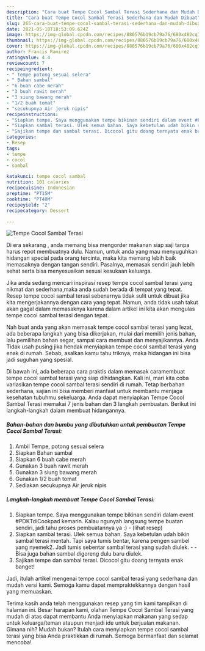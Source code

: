 ```yaml
---
description: "Cara buat Tempe Cocol Sambal Terasi Sederhana dan Mudah Dibuat"
title: "Cara buat Tempe Cocol Sambal Terasi Sederhana dan Mudah Dibuat"
slug: 265-cara-buat-tempe-cocol-sambal-terasi-sederhana-dan-mudah-dibuat
date: 2021-05-18T18:53:09.624Z
image: https://img-global.cpcdn.com/recipes/880576b19cb79a76/680x482cq70/tempe-cocol-sambal-terasi-foto-resep-utama.jpg
thumbnail: https://img-global.cpcdn.com/recipes/880576b19cb79a76/680x482cq70/tempe-cocol-sambal-terasi-foto-resep-utama.jpg
cover: https://img-global.cpcdn.com/recipes/880576b19cb79a76/680x482cq70/tempe-cocol-sambal-terasi-foto-resep-utama.jpg
author: Francis Ramirez
ratingvalue: 4.4
reviewcount: 7
recipeingredient:
- " Tempe potong sesuai selera"
- " Bahan sambal"
- "6 buah cabe merah"
- "3 buah rawit merah"
- "3 siung bawang merah"
- "1/2 buah tomat"
- "secukupnya Air jeruk nipis"
recipeinstructions:
- "Siapkan tempe. Saya menggunakan tempe bikinan sendiri dalam event #PDKTdiCookpad kemarin. Kalau ngunyah langsung tempe buatan sendiri, jadi tahu proses pembuatannya ya :)           (lihat resep)"
- "Siapkan sambal terasi. Ulek semua bahan. Saya kebetulan udah bikin sambal terasi mentah. Tapi saya tumis bentar, karena pengen sambel yang nyemek2. Jadi tumis sebentar sambal terasi yang sudah diulek.   Bisa juga bahan sambal digoreng dulu baru diulek."
- "Sajikan tempe dan sambal terasi. Dicocol gitu doang ternyata enak banget!"
categories:
- Resep
tags:
- tempe
- cocol
- sambal

katakunci: tempe cocol sambal 
nutrition: 101 calories
recipecuisine: Indonesian
preptime: "PT15M"
cooktime: "PT48M"
recipeyield: "2"
recipecategory: Dessert

---
```



![Tempe Cocol Sambal Terasi](https://img-global.cpcdn.com/recipes/880576b19cb79a76/680x482cq70/tempe-cocol-sambal-terasi-foto-resep-utama.jpg)

Di era  sekarang , anda memang bisa mengorder makanan siap saji tanpa harus repot membuatnya dulu. Namun, untuk anda yang mau menyuguhkan hidangan special pada orang tercinta, maka kita memang lebih baik memasaknya dengan tangan sendiri. Pasalnya, memasak sendiri jauh lebih sehat serta bisa menyesuaikan sesuai kesukaan keluarga.

Jika anda sedang mencari inspirasi resep tempe cocol sambal terasi yang nikmat dan sederhana,maka anda sudah berada di tempat yang tepat. Resep tempe cocol sambal terasi  sebenarnya tidak sulit untuk dibuat jika kita mengerjakannya dengan cara yang tepat. Namun, anda tidak usah takut akan gagal dalam memasaknya 
karena dalam artikel ini kita akan mengulas tempe cocol sambal terasi dengan tepat.  



Nah buat anda yang akan memasak tempe cocol sambal terasi yang lezat, ada beberapa langkah yang bisa dikerjakan, mulai dari memilih jenis bahan, lalu pemilihan bahan segar, sampai cara membuat dan menyajikannya. Anda Tidak usah pusing jika hendak menyiapkan tempe cocol sambal terasi yang enak di rumah. Sebab, asalkan kamu  tahu triknya, maka hidangan ini bisa jadi suguhan yang spesial.

Di bawah ini, ada beberapa cara praktis  dalam memasak caramembuat tempe cocol sambal terasi yang siap dihidangkan. Kali ini, mari kita coba variasikan tempe cocol sambal terasi sendiri di rumah. Tetap berbahan sederhana, sajian ini bisa memberi manfaat untuk membantu menjaga kesehatan tubuhmu sekeluarga. Anda dapat menyiapkan Tempe Cocol Sambal Terasi memakai 7 jenis bahan dan 3 langkah pembuatan. Berikut ini langkah-langkah dalam membuat hidangannya.

<!--inarticleads1-->

##### Bahan-bahan dan bumbu yang dibutuhkan untuk pembuatan Tempe Cocol Sambal Terasi:

1. Ambil  Tempe, potong sesuai selera
1. Siapkan  Bahan sambal
1. Siapkan 6 buah cabe merah
1. Gunakan 3 buah rawit merah
1. Gunakan 3 siung bawang merah
1. Gunakan 1/2 buah tomat
1. Sediakan secukupnya Air jeruk nipis




<!--inarticleads2-->

##### Langkah-langkah membuat Tempe Cocol Sambal Terasi:

1. Siapkan tempe. Saya menggunakan tempe bikinan sendiri dalam event #PDKTdiCookpad kemarin. Kalau ngunyah langsung tempe buatan sendiri, jadi tahu proses pembuatannya ya :) -           (lihat resep)
1. Siapkan sambal terasi. Ulek semua bahan. Saya kebetulan udah bikin sambal terasi mentah. Tapi saya tumis bentar, karena pengen sambel yang nyemek2. Jadi tumis sebentar sambal terasi yang sudah diulek.  -  - Bisa juga bahan sambal digoreng dulu baru diulek.
1. Sajikan tempe dan sambal terasi. Dicocol gitu doang ternyata enak banget!




Jadi, itulah artikel mengenai  tempe cocol sambal terasi  yang sederhana dan mudah versi kami. Semoga kamu dapat mempraktekkannya dengan hasil yang memuaskan. 

Terima kasih anda telah menggunakan resep yang tim kami tampilkan di halaman ini. Besar harapan kami, olahan  Tempe Cocol Sambal Terasi yang mudah di atas dapat membantu Anda menyiapkan makanan yang sedap untuk keluarga/teman ataupun menjadi ide untuk berjualan makanan. Gimana nih? Mudah bukan? Itulah cara menyiapkan tempe cocol sambal terasi yang bisa Anda praktikkan di rumah. Semoga bermanfaat dan selamat mencoba!

